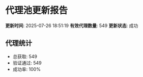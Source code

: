 # 代理池更新报告

**更新时间**: 2025-07-26 18:51:19
**有效代理数量**: 549
**更新状态**:  成功

## 代理统计
- 总获取: 549
- 验证通过: 549
- 成功率: 100%
